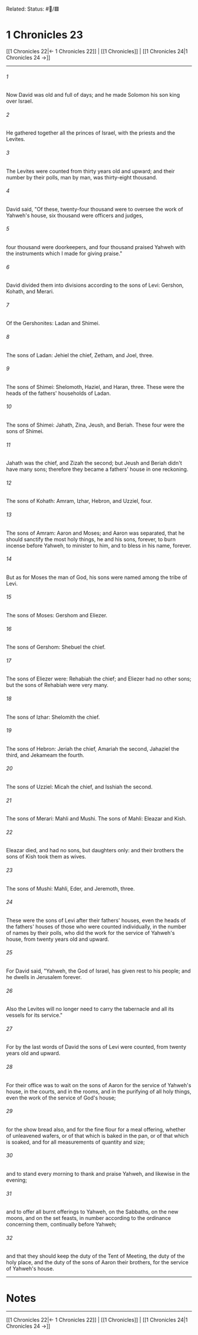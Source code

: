 Related:
Status: #📖/🟥
# 1 Chronicles 23

[[1 Chronicles 22|← 1 Chronicles 22]] | [[1 Chronicles]] | [[1 Chronicles 24|1 Chronicles 24 →]]
***



###### 1 
Now David was old and full of days; and he made Solomon his son king over Israel. 

###### 2 
He gathered together all the princes of Israel, with the priests and the Levites. 

###### 3 
The Levites were counted from thirty years old and upward; and their number by their polls, man by man, was thirty-eight thousand. 

###### 4 
David said, "Of these, twenty-four thousand were to oversee the work of Yahweh's house, six thousand were officers and judges, 

###### 5 
four thousand were doorkeepers, and four thousand praised Yahweh with the instruments which I made for giving praise." 

###### 6 
David divided them into divisions according to the sons of Levi: Gershon, Kohath, and Merari. 

###### 7 
Of the Gershonites: Ladan and Shimei. 

###### 8 
The sons of Ladan: Jehiel the chief, Zetham, and Joel, three. 

###### 9 
The sons of Shimei: Shelomoth, Haziel, and Haran, three. These were the heads of the fathers' households of Ladan. 

###### 10 
The sons of Shimei: Jahath, Zina, Jeush, and Beriah. These four were the sons of Shimei. 

###### 11 
Jahath was the chief, and Zizah the second; but Jeush and Beriah didn't have many sons; therefore they became a fathers' house in one reckoning. 

###### 12 
The sons of Kohath: Amram, Izhar, Hebron, and Uzziel, four. 

###### 13 
The sons of Amram: Aaron and Moses; and Aaron was separated, that he should sanctify the most holy things, he and his sons, forever, to burn incense before Yahweh, to minister to him, and to bless in his name, forever. 

###### 14 
But as for Moses the man of God, his sons were named among the tribe of Levi. 

###### 15 
The sons of Moses: Gershom and Eliezer. 

###### 16 
The sons of Gershom: Shebuel the chief. 

###### 17 
The sons of Eliezer were: Rehabiah the chief; and Eliezer had no other sons; but the sons of Rehabiah were very many. 

###### 18 
The sons of Izhar: Shelomith the chief. 

###### 19 
The sons of Hebron: Jeriah the chief, Amariah the second, Jahaziel the third, and Jekameam the fourth. 

###### 20 
The sons of Uzziel: Micah the chief, and Isshiah the second. 

###### 21 
The sons of Merari: Mahli and Mushi. The sons of Mahli: Eleazar and Kish. 

###### 22 
Eleazar died, and had no sons, but daughters only: and their brothers the sons of Kish took them as wives. 

###### 23 
The sons of Mushi: Mahli, Eder, and Jeremoth, three. 

###### 24 
These were the sons of Levi after their fathers' houses, even the heads of the fathers' houses of those who were counted individually, in the number of names by their polls, who did the work for the service of Yahweh's house, from twenty years old and upward. 

###### 25 
For David said, "Yahweh, the God of Israel, has given rest to his people; and he dwells in Jerusalem forever. 

###### 26 
Also the Levites will no longer need to carry the tabernacle and all its vessels for its service." 

###### 27 
For by the last words of David the sons of Levi were counted, from twenty years old and upward. 

###### 28 
For their office was to wait on the sons of Aaron for the service of Yahweh's house, in the courts, and in the rooms, and in the purifying of all holy things, even the work of the service of God's house; 

###### 29 
for the show bread also, and for the fine flour for a meal offering, whether of unleavened wafers, or of that which is baked in the pan, or of that which is soaked, and for all measurements of quantity and size; 

###### 30 
and to stand every morning to thank and praise Yahweh, and likewise in the evening; 

###### 31 
and to offer all burnt offerings to Yahweh, on the Sabbaths, on the new moons, and on the set feasts, in number according to the ordinance concerning them, continually before Yahweh; 

###### 32 
and that they should keep the duty of the Tent of Meeting, the duty of the holy place, and the duty of the sons of Aaron their brothers, for the service of Yahweh's house.

---
# Notes


***
[[1 Chronicles 22|← 1 Chronicles 22]] | [[1 Chronicles]] | [[1 Chronicles 24|1 Chronicles 24 →]]
